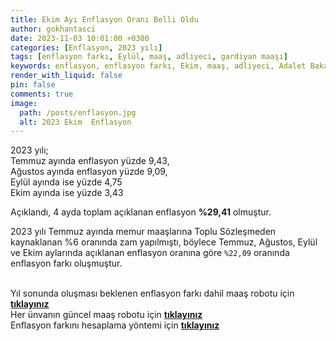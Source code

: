 ```yaml
---
title: Ekim Ayı Enflasyon Oranı Belli Oldu
author: gokhantasci
date: 2023-11-03 10:01:00 +0300
categories: [Enflasyon, 2023 yılı]
tags: [enflasyon farkı, Eylül, maaş, adliyeci, gardiyan maaşı]
keywords: enflasyon, enflasyon farkı, Ekim, maaş, adliyeci, Adalet Bakanlığı
render_with_liquid: false
pin: false
comments: true
image:
  path: /posts/enflasyon.jpg
  alt: 2023 Ekim  Enflasyon
---
```


2023 yılı;
<br>Temmuz ayında enflasyon yüzde 9,43, 
<br>Ağustos ayında enflasyon yüzde 9,09,
<br>Eylül ayında ise yüzde 4,75
<br>Ekim ayında ise yüzde 3,43

Açıklandı,  4 ayda toplam açıklanan enflasyon **%29,41** olmuştur.


2023 yılı Temmuz ayında memur maaşlarına Toplu Sözleşmeden kaynaklanan %6 oranında zam yapılmıştı, böylece Temmuz, Ağustos, Eylül ve Ekim aylarında açıklanan enflasyon oranına göre <code class="highlighter-rouge">%22,09</code> oranında enflasyon farkı oluşmuştur.

<br>Yıl sonunda oluşması beklenen enflasyon farkı dahil maaş robotu için [**tıklayınız**](https://adliyeci.com.tr/maasyeni/) 
<br>Her ünvanın güncel maaş robotu için [**tıklayınız**](https://adliyeci.com.tr/maas/) 
<br>Enflasyon farkını hesaplama yöntemi için [**tıklayınız**](https://adliyeci.com.tr/enflasyonfarki/) 
